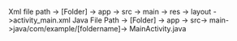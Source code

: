 Xml file  path -> [Folder] -> app -> src -> main -> res -> layout ->activity_main.xml
Java File Path -> [Folder] -> app -> src-> main->java/com/example/[foldername]-> MainActivity.java
